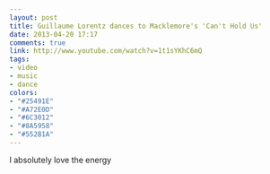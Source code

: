 ```yaml
---
layout: post
title: Guillaume Lorentz dances to Macklemore's 'Can't Hold Us'
date: 2013-04-20 17:17
comments: true
link: http://www.youtube.com/watch?v=1t1sYKhC6mQ
tags:
- video
- music
- dance
colors:
- "#25491E"
- "#A72E0D"
- "#6C3012"
- "#8A5958"
- "#552B1A"
---
```


I absolutely love the energy
